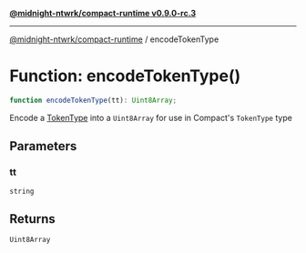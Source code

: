 [**@midnight-ntwrk/compact-runtime v0.9.0-rc.3**](../README.md)

***

[@midnight-ntwrk/compact-runtime](../globals.md) / encodeTokenType

# Function: encodeTokenType()

```ts
function encodeTokenType(tt): Uint8Array;
```

Encode a [TokenType](../type-aliases/TokenType.md) into a `Uint8Array` for use in Compact's
`TokenType` type

## Parameters

### tt

`string`

## Returns

`Uint8Array`
